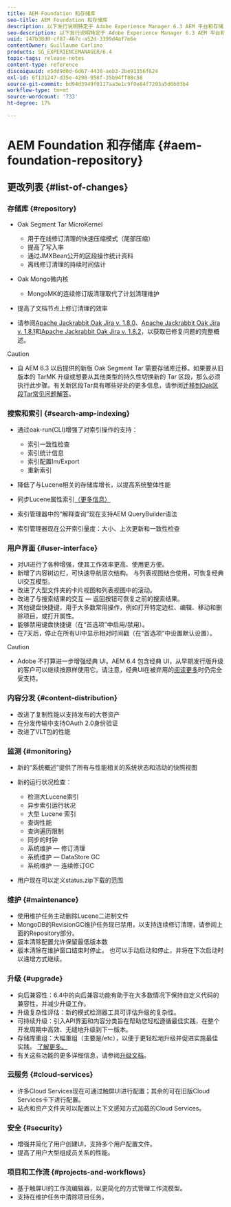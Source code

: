 ```yaml
---
title: AEM Foundation 和存储库
seo-title: AEM Foundation 和存储库
description: 以下发行说明特定于 Adobe Experience Manager 6.3 AEM 平台和存储库。
seo-description: 以下发行说明特定于 Adobe Experience Manager 6.3 AEM 平台和存储库。
uuid: 147b38d0-cf87-467c-a52d-3399d4af7e6e
contentOwner: Guillaume Carlino
products: SG_EXPERIENCEMANAGER/6.4
topic-tags: release-notes
content-type: reference
discoiquuid: e5dd9d0d-6d67-4430-aeb3-2be91356f624
exl-id: 6f131247-d35e-4298-958f-35b94ff08c58
source-git-commit: bd94d3949f0117aa3e1c9f0e84f7293a5d6b03b4
workflow-type: tm+mt
source-wordcount: '733'
ht-degree: 17%

---
```


# AEM Foundation 和存储库  {#aem-foundation-repository}

## 更改列表 {#list-of-changes}

### 存储库 {#repository}

* Oak Segment Tar MicroKernel

   * 用于在线修订清理的快速压缩模式（尾部压缩）
   * 提高了写入率
   * 通过JMXBean公开的区段操作统计资料
   * 离线修订清理的持续时间估计

* Oak Mongo微内核

   * MongoMK的连续修订版清理取代了计划清理维护

* 提高了文档节点上修订清理的效率
* 请参阅[Apache Jackrabbit Oak Jira v. 1.8.0](https://archive.apache.org/dist/jackrabbit/oak/1.8.0/RELEASE-NOTES.txt)、[Apache Jackrabbit Oak Jira v. 1.8.1](https://archive.apache.org/dist/jackrabbit/oak/1.8.1/RELEASE-NOTES.txt)和[Apache Jackrabbit Oak Jira v. 1.8.2](https://archive.apache.org/dist/jackrabbit/oak/1.8.2/RELEASE-NOTES.txt)，以获取已修复问题的完整概述。

>[!CAUTION]
>
>* 自 AEM 6.3 以后提供的新版 Oak Segment Tar 需要存储库迁移。如果要从旧版本的 TarMK 升级或想要从其他类型的持久性切换新的 Tar 区段，那么必须执行此步骤。有关新区段Tar具有哪些好处的更多信息，请参阅[迁移到Oak区段Tar常见问题解答](/help/sites-deploying/revision-cleanup.md#migrating-to-oak-segment-tar)。

>



### 搜索和索引 {#search-amp-indexing}

* 通过oak-run(CLI)增强了对索引操作的支持：

   * 索引一致性检查
   * 索引统计信息
   * 索引配置Im/Export
   * 重新索引

* 降低了与Lucene相关的存储库增长，以提高系统整体性能
* 同步Lucene属性索引[（更多信息）](https://wiki.apache.org/jackrabbit/Synchronous%20Lucene%20Property%20Indexes)
* 索引管理器中的“解释查询”现在支持AEM QueryBuilder语法
* 索引管理器现在公开索引量度：大小、上次更新和一致性检查

### 用户界面 {#user-interface}

* 对UI进行了各种增强，使其工作效率更高、使用更方便。
* 新增了内容树边栏，可快速导航层次结构。 与列表视图结合使用，可恢复经典UI交互模型。
* 改进了大型文件夹的卡片视图和列表视图中的滚动。
* 改进了与搜索结果的交互 — 返回按钮可恢复之前的搜索结果。
* 其他键盘快捷键，用于大多数常用操作，例如打开特定边栏、编辑、移动和删除项目，或打开属性。
* 能够禁用键盘快捷键（在“首选项”中启用/禁用）。
* 在7天后，停止在所有UI中显示相对时间戳（在“首选项”中设置默认设置）。

>[!CAUTION]
>
>* Adobe 不打算进一步增强经典 UI。AEM 6.4 包含经典 UI，从早期发行版升级的客户可以继续按原样使用它。请注意，经典UI在被弃用的[阅读更多](/help/sites-deploying/ui-recommendations.md)时仍完全受支持。

>



### 内容分发 {#content-distribution}

* 改进了复制性能以支持发布的大卷资产
* 在分发传输中支持OAuth 2.0身份验证
* 改进了VLT包的性能

### 监测 {#monitoring}

* 新的“系统概述”提供了所有与性能相关的系统状态和活动的快照视图
* 新的运行状况检查：

   * 检测大Lucene索引
   * 异步索引运行状况
   * 大型 Lucene 索引
   * 查询性能
   * 查询遍历限制
   * 同步的时钟
   * 系统维护 — 修订清理
   * 系统维护 — DataStore GC
   * 系统维护 — 连续修订GC

* 用户现在可以定义status.zip下载的范围

### 维护 {#maintenance}

* 使用维护任务主动删除Lucene二进制文件
* MongoDB的RevisionGC维护任务现已禁用，以支持连续修订清理，请参阅上面的Repository部分。
* 版本清除配置允许保留最低版本数
* 版本清除在维护窗口结束时停止。 也可以手动启动和停止，并将在下次启动时以递增方式继续。

### 升级 {#upgrade}

* 向后兼容性：6.4中的向后兼容功能有助于在大多数情况下保持自定义代码的兼容性，并减少升级工作。
* 升级复杂性评估：新的模式检测器工具可评估升级的复杂性。
* 可持续升级：引入API界面和内容分类旨在帮助您轻松遵循最佳实践，在整个开发周期中高效、无缝地升级到下一版本。
* 存储库重组：大幅重组（主要是/etc），以便于更轻松地升级并促进实施最佳实践。 [了解更多。](/help/sites-deploying/repository-restructuring.md)
* 有关这些功能的更多详细信息，请参阅[升级文档](/help/sites-deploying/upgrade.md)。

### 云服务 {#cloud-services}

* 许多Cloud Services现在可通过触屏UI进行配置；其余的可在旧版Cloud Services卡下进行配置。
* 站点和资产文件夹可以配置以上下文感知方式加载的Cloud Services。

### 安全 {#security}

* 增强并简化了用户创建UI，支持多个用户配置文件。
* 提高了用户大型组成员关系的性能。

### 项目和工作流 {#projects-and-workflows}

* 基于触屏UI的工作流编辑器，以更简化的方式管理工作流模型。
* 支持在维护任务中清除项目任务。
